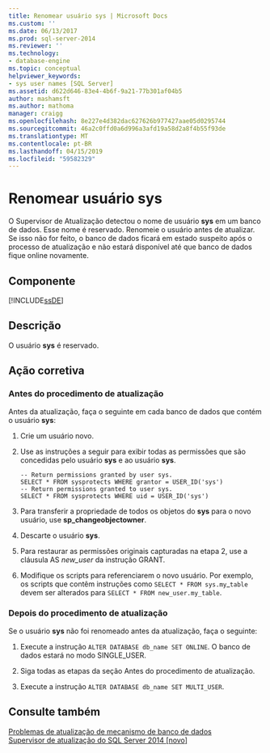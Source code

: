 ```yaml
---
title: Renomear usuário sys | Microsoft Docs
ms.custom: ''
ms.date: 06/13/2017
ms.prod: sql-server-2014
ms.reviewer: ''
ms.technology:
- database-engine
ms.topic: conceptual
helpviewer_keywords:
- sys user names [SQL Server]
ms.assetid: d622d646-83e4-4b6f-9a21-77b301af04b5
author: mashamsft
ms.author: mathoma
manager: craigg
ms.openlocfilehash: 8e227e4d382dac627626b977427aae05d0295744
ms.sourcegitcommit: 46a2c0ffd0a6d996a3afd19a58d2a8f4b55f93de
ms.translationtype: MT
ms.contentlocale: pt-BR
ms.lasthandoff: 04/15/2019
ms.locfileid: "59582329"
---
```

# <a name="rename-user-sys"></a>Renomear usuário sys
  O Supervisor de Atualização detectou o nome de usuário **sys** em um banco de dados. Esse nome é reservado. Renomeie o usuário antes de atualizar. Se isso não for feito, o banco de dados ficará em estado suspeito após o processo de atualização e não estará disponível até que banco de dados fique online novamente.  
  
## <a name="component"></a>Componente  
 [!INCLUDE[ssDE](../../includes/ssde-md.md)]  
  
## <a name="description"></a>Descrição  
 O usuário **sys** é reservado.  
  
## <a name="corrective-action"></a>Ação corretiva  
  
### <a name="before-upgrade-procedure"></a>Antes do procedimento de atualização  
 Antes da atualização, faça o seguinte em cada banco de dados que contém o usuário **sys**:  
  
1.  Crie um usuário novo.  
  
2.  Use as instruções a seguir para exibir todas as permissões que são concedidas pelo usuário **sys** e ao usuário **sys**.  
  
    ```  
    -- Return permissions granted by user sys.  
    SELECT * FROM sysprotects WHERE grantor = USER_ID('sys')  
    -- Return permissions granted to user sys.  
    SELECT * FROM sysprotects WHERE uid = USER_ID('sys')  
    ```  
  
3.  Para transferir a propriedade de todos os objetos do **sys** para o novo usuário, use **sp_changeobjectowner**.  
  
4.  Descarte o usuário **sys**.  
  
5.  Para restaurar as permissões originais capturadas na etapa 2, use a cláusula AS *new_user* da instrução GRANT.  
  
6.  Modifique os scripts para referenciarem o novo usuário. Por exemplo, os scripts que contêm instruções como `SELECT * FROM sys.my`_`table` devem ser alterados para `SELECT * FROM new_user.my_table`.  
  
### <a name="after-upgrade-procedure"></a>Depois do procedimento de atualização  
 Se o usuário **sys** não foi renomeado antes da atualização, faça o seguinte:  
  
1.  Execute a instrução `ALTER DATABASE db_name SET ONLINE`. O banco de dados estará no modo SINGLE_USER.  
  
2.  Siga todas as etapas da seção Antes do procedimento de atualização.  
  
3.  Execute a instrução `ALTER DATABASE db_name SET MULTI_USER`.  
  
## <a name="see-also"></a>Consulte também  
 [Problemas de atualização de mecanismo de banco de dados](../../../2014/sql-server/install/database-engine-upgrade-issues.md)   
 [Supervisor de atualização do SQL Server 2014 &#91;novo&#93;](sql-server-2014-upgrade-advisor.md)  
  
  
